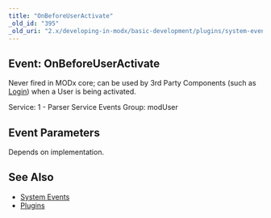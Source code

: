 ```yaml
---
title: "OnBeforeUserActivate"
_old_id: "395"
_old_uri: "2.x/developing-in-modx/basic-development/plugins/system-events/onbeforeuseractivate"
---
```


## Event: OnBeforeUserActivate

Never fired in MODx core; can be used by 3rd Party Components (such as [Login](/extras/revo/login "Login")) when a User is being activated.

Service: 1 - Parser Service Events 
Group: modUser

## Event Parameters

Depends on implementation.

## See Also

- [System Events](developing-in-modx/basic-development/plugins/system-events "System Events")
- [Plugins](developing-in-modx/basic-development/plugins "Plugins")